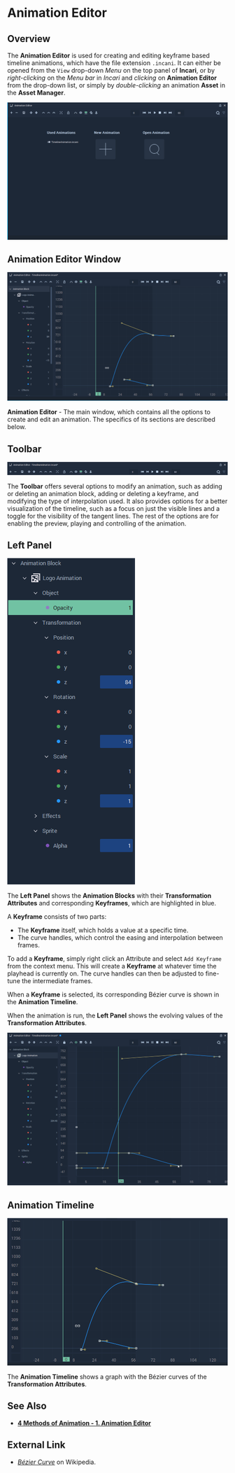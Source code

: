 # Animation Editor

## Overview

The **Animation Editor** is used for creating and editing keyframe based timeline animations, which have the file extension `.incani`. It can either be opened from the `View` drop-down _Menu_ on the top panel of **Incari**, or by _right-clicking_ on the _Menu bar_ in _Incari_ and _clicking_ on **Animation Editor** from the drop-down list, or simply by _double-clicking_ an animation **Asset** in the **Asset Manager**.

![](../.gitbook/assets/animation-editor2.png)

## Animation Editor Window

![](../.gitbook/assets/animation-editor3.png)

**Animation Editor** - The main window, which contains all the options to create and edit an animation. The specifics of its sections are described below.

## Toolbar

![](../.gitbook/assets/animation-editor-top-panel.png)

The **Toolbar** offers several options to modify an animation, such as adding or deleting an animation block, adding or deleting a keyframe, and modifying the type of interpolation used. It also provides options for a better visualization of the timeline, such as a focus on just the visible lines and a toggle for the visibility of the tangent lines. The rest of the options are for enabling the preview, playing and controlling of the animation.

## Left Panel

![](../.gitbook/assets/animation-editor-left-panel-2.png)

The **Left Panel** shows the **Animation Blocks** with their **Transformation Attributes** and corresponding **Keyframes**, which are highlighted in blue.

A **Keyframe** consists of two parts:

* The **Keyframe** itself, which holds a value at a specific time.
* The curve handles, which control the easing and interpolation between frames.

To add a **Keyframe**, simply right click an Attribute and select `Add Keyframe` from the context menu. This will create a **Keyframe** at whatever time the playhead is currently on. The curve handles can then be adjusted to fine-tune the intermediate frames.

When a **Keyframe** is selected, its corresponding Bézier curve is shown in the **Animation Timeline**.

When the animation is run, the **Left Panel** shows the evolving values of the **Transformation Attributes**.

![](../.gitbook/assets/anim-editor-run.gif)

## Animation Timeline

![](../.gitbook/assets/animation-editor-central.png)

The **Animation Timeline** shows a graph with the Bézier curves of the **Transformation Attributes**.

## See Also

* [**4 Methods of Animation - 1. Animation Editor**](https://github.com/cgi-studio-gmbh/incari-doc/tree/04f5eb486773debf7252a51f0cbc18a7ef29df51/demo-projects/4-methods-of-animation.md#1-animation-editor)

## External Link

* [_Bézier Curve_](https://en.wikipedia.org/wiki/B%C3%A9zier_curve) on Wikipedia.

